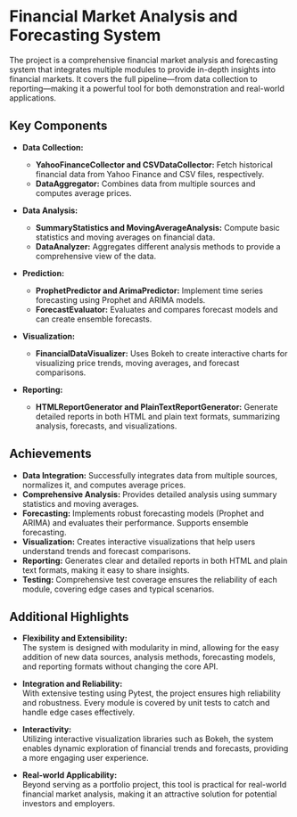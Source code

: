 # Financial Market Analysis and Forecasting System

The project is a comprehensive financial market analysis and forecasting system that integrates multiple modules to provide in-depth insights into financial markets. It covers the full pipeline—from data collection to reporting—making it a powerful tool for both demonstration and real-world applications.

## Key Components

- **Data Collection:**  
  - **YahooFinanceCollector and CSVDataCollector:** Fetch historical financial data from Yahoo Finance and CSV files, respectively.
  - **DataAggregator:** Combines data from multiple sources and computes average prices.

- **Data Analysis:**  
  - **SummaryStatistics and MovingAverageAnalysis:** Compute basic statistics and moving averages on financial data.
  - **DataAnalyzer:** Aggregates different analysis methods to provide a comprehensive view of the data.

- **Prediction:**  
  - **ProphetPredictor and ArimaPredictor:** Implement time series forecasting using Prophet and ARIMA models.
  - **ForecastEvaluator:** Evaluates and compares forecast models and can create ensemble forecasts.

- **Visualization:**  
  - **FinancialDataVisualizer:** Uses Bokeh to create interactive charts for visualizing price trends, moving averages, and forecast comparisons.

- **Reporting:**  
  - **HTMLReportGenerator and PlainTextReportGenerator:** Generate detailed reports in both HTML and plain text formats, summarizing analysis, forecasts, and visualizations.

## Achievements

- **Data Integration:** Successfully integrates data from multiple sources, normalizes it, and computes average prices.
- **Comprehensive Analysis:** Provides detailed analysis using summary statistics and moving averages.
- **Forecasting:** Implements robust forecasting models (Prophet and ARIMA) and evaluates their performance. Supports ensemble forecasting.
- **Visualization:** Creates interactive visualizations that help users understand trends and forecast comparisons.
- **Reporting:** Generates clear and detailed reports in both HTML and plain text formats, making it easy to share insights.
- **Testing:** Comprehensive test coverage ensures the reliability of each module, covering edge cases and typical scenarios.

## Additional Highlights

- **Flexibility and Extensibility:**  
  The system is designed with modularity in mind, allowing for the easy addition of new data sources, analysis methods, forecasting models, and reporting formats without changing the core API.

- **Integration and Reliability:**  
  With extensive testing using Pytest, the project ensures high reliability and robustness. Every module is covered by unit tests to catch and handle edge cases effectively.

- **Interactivity:**  
  Utilizing interactive visualization libraries such as Bokeh, the system enables dynamic exploration of financial trends and forecasts, providing a more engaging user experience.

- **Real-world Applicability:**  
  Beyond serving as a portfolio project, this tool is practical for real-world financial market analysis, making it an attractive solution for potential investors and employers.

